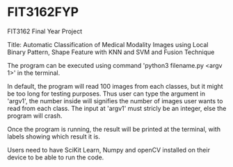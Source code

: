 # FIT3162FYP
FIT3162 Final Year Project

Title: Automatic Classification of Medical Modality Images using Local Binary Pattern, Shape Feature with KNN and SVM and Fusion Technique

The program can be executed using command 'python3 filename.py <argv 1>' in the terminal.

In default, the program will read 100 images from each classes, but it might be too long for testing purposes. Thus user can type the argument in 'argv1', the number inside will signifies the number of images user wants to read from each class. The input at 'argv1' must stricly be an integer, else the program will crash.

Once the program is running, the result will be printed at the terminal, with labels showing which result it is.

Users need to have SciKit Learn, Numpy and openCV installed on their device to be able to run the code.
